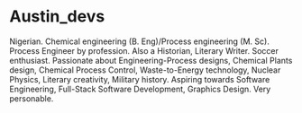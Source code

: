 # Austin_devs
Nigerian.
Chemical engineering (B. Eng)/Process engineering (M. Sc).
Process Engineer by profession.
Also a Historian, Literary Writer.
Soccer enthusiast.
Passionate about Engineering-Process designs, Chemical Plants design, Chemical Process Control, Waste-to-Energy technology, Nuclear Physics, Literary creativity, Military history.
Aspiring towards Software Engineering, Full-Stack Software Development, Graphics Design.
Very personable.
